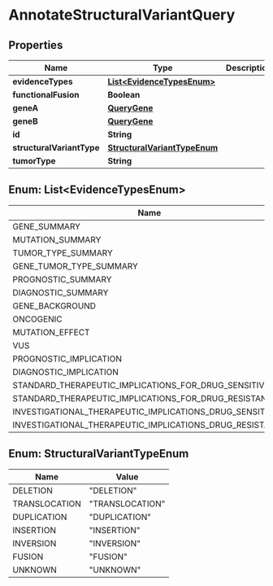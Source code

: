 
# AnnotateStructuralVariantQuery

## Properties
Name | Type | Description | Notes
------------ | ------------- | ------------- | -------------
**evidenceTypes** | [**List&lt;EvidenceTypesEnum&gt;**](#List&lt;EvidenceTypesEnum&gt;) |  |  [optional]
**functionalFusion** | **Boolean** |  |  [optional]
**geneA** | [**QueryGene**](QueryGene.md) |  |  [optional]
**geneB** | [**QueryGene**](QueryGene.md) |  |  [optional]
**id** | **String** |  |  [optional]
**structuralVariantType** | [**StructuralVariantTypeEnum**](#StructuralVariantTypeEnum) |  |  [optional]
**tumorType** | **String** |  |  [optional]


<a name="List<EvidenceTypesEnum>"></a>
## Enum: List&lt;EvidenceTypesEnum&gt;
Name | Value
---- | -----
GENE_SUMMARY | &quot;GENE_SUMMARY&quot;
MUTATION_SUMMARY | &quot;MUTATION_SUMMARY&quot;
TUMOR_TYPE_SUMMARY | &quot;TUMOR_TYPE_SUMMARY&quot;
GENE_TUMOR_TYPE_SUMMARY | &quot;GENE_TUMOR_TYPE_SUMMARY&quot;
PROGNOSTIC_SUMMARY | &quot;PROGNOSTIC_SUMMARY&quot;
DIAGNOSTIC_SUMMARY | &quot;DIAGNOSTIC_SUMMARY&quot;
GENE_BACKGROUND | &quot;GENE_BACKGROUND&quot;
ONCOGENIC | &quot;ONCOGENIC&quot;
MUTATION_EFFECT | &quot;MUTATION_EFFECT&quot;
VUS | &quot;VUS&quot;
PROGNOSTIC_IMPLICATION | &quot;PROGNOSTIC_IMPLICATION&quot;
DIAGNOSTIC_IMPLICATION | &quot;DIAGNOSTIC_IMPLICATION&quot;
STANDARD_THERAPEUTIC_IMPLICATIONS_FOR_DRUG_SENSITIVITY | &quot;STANDARD_THERAPEUTIC_IMPLICATIONS_FOR_DRUG_SENSITIVITY&quot;
STANDARD_THERAPEUTIC_IMPLICATIONS_FOR_DRUG_RESISTANCE | &quot;STANDARD_THERAPEUTIC_IMPLICATIONS_FOR_DRUG_RESISTANCE&quot;
INVESTIGATIONAL_THERAPEUTIC_IMPLICATIONS_DRUG_SENSITIVITY | &quot;INVESTIGATIONAL_THERAPEUTIC_IMPLICATIONS_DRUG_SENSITIVITY&quot;
INVESTIGATIONAL_THERAPEUTIC_IMPLICATIONS_DRUG_RESISTANCE | &quot;INVESTIGATIONAL_THERAPEUTIC_IMPLICATIONS_DRUG_RESISTANCE&quot;


<a name="StructuralVariantTypeEnum"></a>
## Enum: StructuralVariantTypeEnum
Name | Value
---- | -----
DELETION | &quot;DELETION&quot;
TRANSLOCATION | &quot;TRANSLOCATION&quot;
DUPLICATION | &quot;DUPLICATION&quot;
INSERTION | &quot;INSERTION&quot;
INVERSION | &quot;INVERSION&quot;
FUSION | &quot;FUSION&quot;
UNKNOWN | &quot;UNKNOWN&quot;



